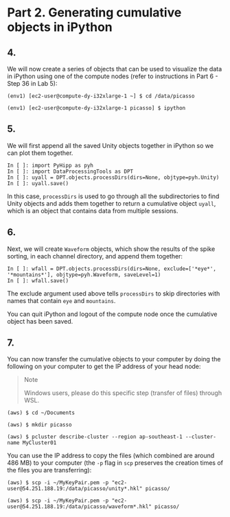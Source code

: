 # Part 2. Generating cumulative objects in iPython

## 4.
We will now create a series of objects that can be used to visualize the data in iPython using one of the compute nodes (refer to instructions in Part 6 - Step 36 in Lab 5):

```shell
(env1) [ec2-user@compute-dy-i32xlarge-1 ~] $ cd /data/picasso

(env1) [ec2-user@compute-dy-i32xlarge-1 picasso] $ ipython
```

## 5.
We will first append all the saved Unity objects together in iPython so we can plot them together. 

```shell
In [ ]: import PyHipp as pyh
In [ ]: import DataProcessingTools as DPT
In [ ]: uyall = DPT.objects.processDirs(dirs=None, objtype=pyh.Unity)
In [ ]: uyall.save()
```

In this case, `processDirs` is used to go through all the subdirectories to find Unity objects and adds them together to return a cumulative object `uyall`, which is an object that contains data from multiple sessions.

## 6.
Next, we will create `Waveform` objects, which show the results of the spike sorting, in each channel directory, and append them together:

```shell
In [ ]: wfall = DPT.objects.processDirs(dirs=None, exclude=['*eye*', '*mountains*'], objtype=pyh.Waveform, saveLevel=1)
In [ ]: wfall.save()
```

The exclude argument used above tells `processDirs` to skip directories with names that contain `eye` and `mountains`. 

You can quit iPython and logout of the compute node once the cumulative object has been saved.

## 7.
You can now transfer the cumulative objects to your computer by doing the following on your computer to get the IP address of your head node:

> <p class="note"> Note
>
> Windows users, please do this specific step (transfer of files) through WSL.

```shell
(aws) $ cd ~/Documents

(aws) $ mkdir picasso

(aws) $ pcluster describe-cluster --region ap-southeast-1 --cluster-name MyCluster01
```

You can use the IP address to copy the files (which combined are around 486 MB) to your computer (the `-p` flag in `scp` preserves the creation times of the files you are transferring):

```shell
(aws) $ scp -i ~/MyKeyPair.pem -p "ec2-user@54.251.188.19:/data/picasso/unity*.hkl" picasso/

(aws) $ scp -i ~/MyKeyPair.pem -p "ec2-user@54.251.188.19:/data/picasso/waveform*.hkl" picasso/
```

